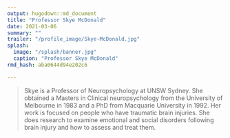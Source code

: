 ```yaml
---
output: hugodown::md_document
title: "Professor Skye McDonald"
date: 2021-03-06
summary: ""
trailer: "/profile_image/Skye-McDonald.jpg"
splash:
  image: "/splash/banner.jpg"
  caption: "Professor Skye McDonald"
rmd_hash: aba0644d94e202c6

---
```


> Skye is a Professor of Neuropsychology at UNSW Sydney. She obtained a Masters in Clinical neuropsychology from the University of Melbourne in 1983 and a PhD from Macquarie University in 1992. Her work is focused on people who have traumatic brain injuries. She does research to examine emotional and social disorders following brain injury and how to assess and treat them.

